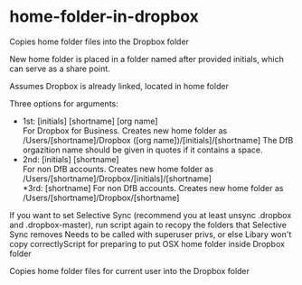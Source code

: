 home-folder-in-dropbox
======================

Copies home folder files into the Dropbox folder

New home folder is placed in a folder named after provided initials, which can serve as a share point.

Assumes Dropbox is already linked, located in home folder

Three options for arguments:
* 1st: [initials] [shortname] [org name]  
     For Dropbox for Business. Creates new home folder as /Users/[shortname]/Dropbox ([org name])/[initials]/[shortname]
     The DfB orgazition name should be given in quotes if it contains a space.
* 2nd: [initials] [shortname]  
     For non DfB accounts. Creates new home folder as /Users/[shortname]/Dropbox/[initials]/[shortname]  
*3rd: [shortname]
     For non DfB accounts. Creates new home folder as /Users/[shortname]/Dropbox/[shortname]

If you want to set Selective Sync (recommend you at least unsync .dropbox and .dropbox-master),
run script again to recopy the folders that Selective Sync removes
Needs to be called with superuser privs, or else Libary won't copy correctlyScript for preparing to put OSX home folder inside Dropbox folder

Copies home folder files for current user into the Dropbox folder


